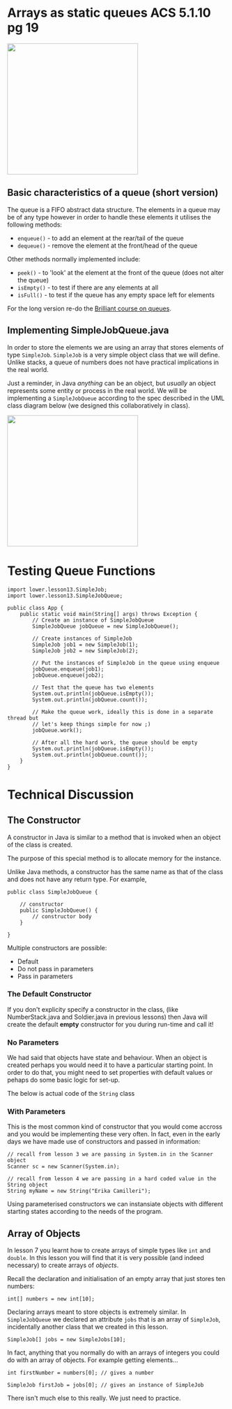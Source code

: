 # Arrays as static queues ACS 5.1.10 pg 19

<img src="https://github.com/erikacamilleri/secib-java-course/blob/main/java-ib-sec/img/photo_queue_0302_2022.PNG?raw=true" width="auto" height="300"/>

## Basic characteristics of a queue (short version)

The queue is a FIFO abstract data structure. The elements in a queue may be of any type however in order to handle these elements it utilises the following methods:

* `enqueue()` - to add an element at the rear/tail of the queue
* `dequeue()` - remove the element at the front/head of the queue

Other methods normally implemented include:

* `peek()` - to 'look' at the element at the front of the queue (does not alter the queue)
* `isEmpty()` - to test if there are any elements at all 
* `isFull()` - to test if the queue has any empty space left for elements

For the long version re-do the [Brilliant course on queues](https://brilliant.org/practice/queues/?chapter=stacks-and-queues).

## Implementing SimpleJobQueue.java

In order to store the elements we are using an array that stores elements of type `SimpleJob`. `SimpleJob` is a very simple object class that we will define. Unlike stacks, a queue of numbers does not have practical implications in the real world. 

Just a reminder, in Java *anything* can be an object, but *usually* an object represents some entity or process in the real world. We will be implementing a `SimpleJobQueue` according to the spec described in the UML class diagram below (we designed this collaboratively in class).

<img src="https://raw.githubusercontent.com/erikacamilleri/secib-java-course/main/img/job_queue_uml.PNG" width="auto" height="300"/>

# Testing Queue Functions

```
import lower.lesson13.SimpleJob;
import lower.lesson13.SimpleJobQueue;

public class App {
    public static void main(String[] args) throws Exception {
        // Create an instance of SimpleJobQueue
        SimpleJobQueue jobQueue = new SimpleJobQueue();

        // Create instances of SimpleJob
        SimpleJob job1 = new SimpleJob(1);
        SimpleJob job2 = new SimpleJob(2);

        // Put the instances of SimpleJob in the queue using enqueue
        jobQueue.enqueue(job1);
        jobQueue.enqueue(job2);

        // Test that the queue has two elements
        System.out.println(jobQueue.isEmpty());
        System.out.println(jobQueue.count());

        // Make the queue work, ideally this is done in a separate thread but
        // let's keep things simple for now ;)
        jobQueue.work();

        // After all the hard work, the queue should be empty
        System.out.println(jobQueue.isEmpty());
        System.out.println(jobQueue.count());
    }
}
```

# Technical Discussion

## The Constructor

A constructor in Java is similar to a method that is invoked when an object of the class is created.

The purpose of this special method is to allocate memory for the instance.

Unlike Java methods, a constructor has the same name as that of the class and does not have any return type. For example,

```
public class SimpleJobQueue {
    
    // constructor
    public SimpleJobQueue() {
        // constructor body
    }

}
```

Multiple constructors are possible:
- Default
- Do not pass in parameters
- Pass in parameters

### The Default Constructor

If you don't explicity specify a constructor in the class, (like NumberStack.java and Soldier.java in previous lessons) then Java will create the default <b>empty</b> constructor for you during run-time and call it!

### No Parameters

We had said that objects have state and behaviour. When an object is created perhaps you would need it to have a particular starting point. In order to do that, you might need to set properties with default values or pehaps do some basic logic for set-up.

The below is actual code of the `String` class

### With Parameters

This is the most common kind of constructor that you would come accross and you would be implementing these very often. In fact, even in the early days we have made use of constructors and passed in information:

```
// recall from lesson 3 we are passing in System.in in the Scanner object
Scanner sc = new Scanner(System.in);

// recall from lesson 4 we are passing in a hard coded value in the String object
String myName = new String("Erika Camilleri");
```

Using parameterised constructors we can instansiate objects with different starting states according to the needs of the program.

## Array of Objects

In lesson 7 you learnt how to create arrays of simple types like `int` and `double`. In this lesson you will find that it is very possible (and indeed necessary) to create arrays of *objects*. 

Recall the declaration and initialisation of an empty array that just stores ten numbers:

```
int[] numbers = new int[10];
```

Declaring arrays meant to store objects is extremely similar. In `SimpleJobQueue` we declared an attribute
`jobs` that is an array of `SimpleJob`, incidentally another class that we created in this lesson.

```
SimpleJob[] jobs = new SimpleJobs[10];
```

In fact, anything that you normally do with an arrays of integers you could do with an array of objects.
For example getting elements...

```
int firstNumber = numbers[0]; // gives a number

SimpleJob firstJob = jobs[0]; // gives an instance of SimpleJob
```

There isn't much else to this really. We just need to practice.
